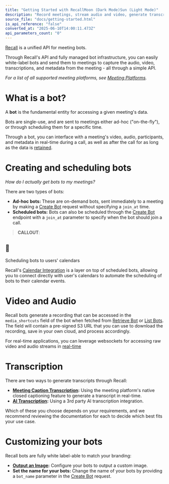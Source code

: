 ```yaml
---
title: "Getting Started with RecallMoon (Dark Mode)Sun (Light Mode)"
description: "Record meetings, stream audio and video, generate transcripts, and so much more."
source_file: "docs/getting-started.html"
is_api_reference: "false"
converted_at: "2025-06-10T14:00:11.473Z"
api_parameters_count: "0"
---
```

[Recall](https://recall.ai) is a unified API for meeting bots.

Through Recall's API and fully managed bot infrastructure, you can easily white-label bots and send them to meetings to capture the audio, video, transcriptions, and metadata from the meeting - all through a simple API.

*For a list of all supported meeting platforms, see [Meeting Platforms](/docs/meeting-platforms).*

# What is a bot?

[](#what-is-a-bot)

A **bot** is the fundamental entity for accessing a given meeting's data.

Bots are single-use, and are sent to meetings either ad-hoc ("on-the-fly"), or through scheduling them for a specific time.

Through a bot, you can interface with a meeting's video, audio, participants, and metadata in real-time during a call, as well as after the call for as long as the data is [retained](/docs/data-retention).

# Creating and scheduling bots

[](#creating-and-scheduling-bots)

*How do I actually get bots to my meetings?*

There are two types of bots:
- **Ad-hoc bots:** These are on-demand bots, sent immediately to a meeting by making a [Create Bot](/reference/bot_create) request without specifying a `join_at` time.
- **Scheduled bots:** Bots can also be scheduled through the [Create Bot](/reference/bot_create) endpoint with a `join_at` parameter to specify when the bot should join a call.

> **CALLOUT**:

## 📘

Scheduling bots to users' calendars

Recall's [Calendar Integration](/docs/calendar-integration) is a layer on top of scheduled bots, allowing you to connect directly with user's calendars to automate the scheduling of bots to their calendar events.

# Video and Audio

[](#video-and-audio)

Recall bots generate a recording that can be accessed in the `media_shortcuts` field of the bot when fetched from [Retrieve Bot](/reference/bot_retrieve) or [List Bots](/reference/bot_list). The field will contain a pre-signed S3 URL that you can use to download the recording, save in your own cloud, and process accordingly.

For real-time applications, you can leverage websockets for accessing raw video and audio streams in [real-time](/docs/real-time-audio-protocol)

# Transcription

[](#transcription)

There are two ways to generate transcripts through Recall:
- **[Meeting Caption Transcription](/docs/meeting-caption-transcription):** Using the meeting platform's native closed captioning feature to generate a transcript in real-time.
- **[AI Transcription](/docs/ai-transcription):** Using a 3rd party AI transcription integration.

Which of these you choose depends on your requirements, and we recommend reviewing the documentation for each to decide which best fits your use case.

# Customizing your bots

[](#customizing-your-bots)

Recall bots are fully white label-able to match your branding:
- **[Output an Image](/docs/output-video-in-meetings):** Configure your bots to output a custom image.
- **Set the name for your bots:** Change the name of your bots by providing a `bot_name` parameter in the [Create Bot](/reference/bot_create) request.
